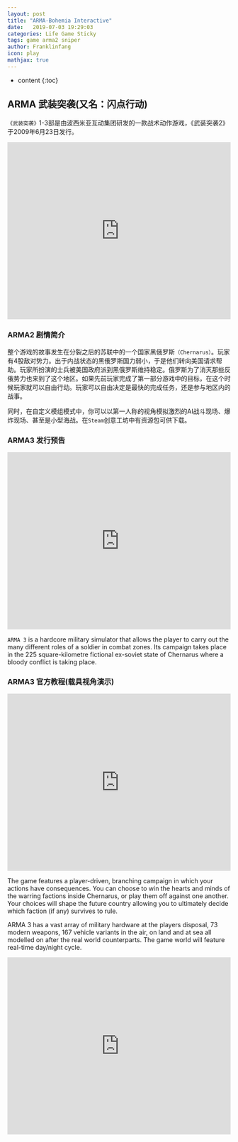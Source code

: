 ```yaml
---
layout: post
title: "ARMA-Bohemia Interactive"
date:   2019-07-03 19:29:03
categories: Life Game Sticky
tags: game arma2 sniper
author: Franklinfang
icon: play
mathjax: true
---
```


* content
{:toc}

## ARMA 武装突袭(又名：闪点行动)

<script type="text/javascript">

</script>


`《武装突袭》`1-3部是由波西米亚互动集团研发的一款战术动作游戏，《武装突袭2》于2009年6月23日发行。
<div align="center">
<iframe frameborder="0" onload="reset_scrollTop" id="arma2_iframe" display="block" scrolling="yes" height="400px" id="arma2_official"
 width="100%" src="http://arma2.com" allowFullScreen="true">
</iframe>
</div>

### ARMA2 剧情简介

整个游戏的故事发生在分裂之后的苏联中的一个国家黑俄罗斯`（Chernarus）`。玩家有4股敌对势力。出于内战状态的黑俄罗斯国力弱小，于是他们转向美国请求帮助。玩家所扮演的士兵被美国政府派到黑俄罗斯维持稳定。俄罗斯为了消灭那些反俄势力也来到了这个地区。如果先前玩家完成了第一部分游戏中的目标，在这个时候玩家就可以自由行动。玩家可以自由决定是最快的完成任务，还是参与地区内的战事。


同时，在自定义模组模式中，你可以以第一人称的视角模拟激烈的AI战斗现场、爆炸现场、甚至是小型海战。在`Steam`创意工坊中有资源包可供下载。

### ARMA3 发行预告

<div align="center">
<iframe frameborder="0" height="400px" width="100%" src="https://v.qq.com/txp/iframe/player.html?vid=o0805l87byx" allowFullScreen="true"></iframe>
</div>




`ARMA 3` is a hardcore military simulator that allows the player to carry out the many different roles of a soldier in combat zones. Its campaign takes place in the 225 square-kilometre fictional ex-soviet state of Chernarus where a bloody conflict is taking place.

### ARMA3 官方教程(载具视角演示)

<div align="center">
<iframe frameborder="0" height="400px" width="100%" src="https://v.qq.com/txp/iframe/player.html?vid=f0180vj7xwc" allowFullScreen="true"></iframe>
</div>

The game features a player-driven, branching campaign in which your actions have consequences. You can choose to win the hearts and minds of the warring factions inside Chernarus, or play them off against one another. Your choices will shape the future country allowing you to ultimately decide which faction (if any) survives to rule.

ARMA 3 has a vast array of military hardware at the players disposal, 73 modern weapons, 167 vehicle variants in the air, on land and at sea all modelled on after the real world counterparts. The game world will feature real-time day/night cycle.

<div align="center">
<iframe frameborder="0" height="400px" width="100%" src="https://v.qq.com/txp/iframe/player.html?vid=u0153iw3ny5" allowFullScreen="true"></iframe>
</div>